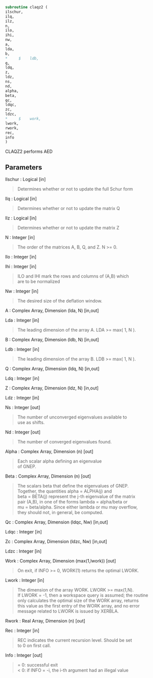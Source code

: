 ```fortran  
subroutine claqz2 (  
ilschur,  
ilq,  
ilz,  
n,  
ilo,  
ihi,  
nw,  
a,  
lda,  
b,  
*     $    ldb,  
q,  
ldq,  
z,  
ldz,  
ns,  
nd,  
alpha,  
beta,  
qc,  
ldqc,  
zc,  
ldzc,  
*     $    work,  
lwork,  
rwork,  
rec,  
info  
)  
```  
  
CLAQZ2 performs AED  
  
## Parameters  
Ilschur : Logical [in]  
> Determines whether or not to update the full Schur form  
  
Ilq : Logical [in]  
> Determines whether or not to update the matrix Q  
  
Ilz : Logical [in]  
> Determines whether or not to update the matrix Z  
  
N : Integer [in]  
> The order of the matrices A, B, Q, and Z.  N >= 0.  
  
Ilo : Integer [in]  
  
Ihi : Integer [in]  
> ILO and IHI mark the rows and columns of (A,B) which  
> are to be normalized  
  
Nw : Integer [in]  
> The desired size of the deflation window.  
  
A : Complex Array, Dimension (lda, N) [in,out]  
  
Lda : Integer [in]  
> The leading dimension of the array A.  LDA >= max( 1, N ).  
  
B : Complex Array, Dimension (ldb, N) [in,out]  
  
Ldb : Integer [in]  
> The leading dimension of the array B.  LDB >= max( 1, N ).  
  
Q : Complex Array, Dimension (ldq, N) [in,out]  
  
Ldq : Integer [in]  
  
Z : Complex Array, Dimension (ldz, N) [in,out]  
  
Ldz : Integer [in]  
  
Ns : Integer [out]  
> The number of unconverged eigenvalues available to  
> use as shifts.  
  
Nd : Integer [out]  
> The number of converged eigenvalues found.  
  
Alpha : Complex Array, Dimension (n) [out]  
> Each scalar alpha defining an eigenvalue  
> of GNEP.  
  
Beta : Complex Array, Dimension (n) [out]  
> The scalars beta that define the eigenvalues of GNEP.  
> Together, the quantities alpha = ALPHA(j) and  
> beta = BETA(j) represent the j-th eigenvalue of the matrix  
> pair (A,B), in one of the forms lambda = alpha/beta or  
> mu = beta/alpha.  Since either lambda or mu may overflow,  
> they should not, in general, be computed.  
  
Qc : Complex Array, Dimension (ldqc, Nw) [in,out]  
  
Ldqc : Integer [in]  
  
Zc : Complex Array, Dimension (ldzc, Nw) [in,out]  
  
Ldzc : Integer [in]  
  
Work : Complex Array, Dimension (max(1,lwork)) [out]  
> On exit, if INFO >= 0, WORK(1) returns the optimal LWORK.  
  
Lwork : Integer [in]  
> The dimension of the array WORK.  LWORK >= max(1,N).  
> If LWORK = -1, then a workspace query is assumed; the routine  
> only calculates the optimal size of the WORK array, returns  
> this value as the first entry of the WORK array, and no error  
> message related to LWORK is issued by XERBLA.  
  
Rwork : Real Array, Dimension (n) [out]  
  
Rec : Integer [in]  
> REC indicates the current recursion level. Should be set  
> to 0 on first call.  
  
Info : Integer [out]  
> = 0: successful exit  
> < 0: if INFO = -i, the i-th argument had an illegal value  
  
